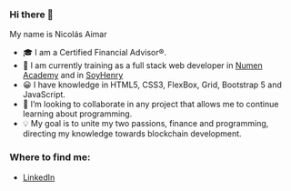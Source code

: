 ### Hi there 👋

My name is Nicolás Aimar

<!--
**mnaimar-dev/mnaimar-dev** is a ✨ _special_ ✨ repository because its `README.md` (this file) appears on your GitHub profile. -->


- 🎓 I am a Certified Financial Advisor®.
- 🌱 I am currently training as a full stack web developer in [Numen Academy](https://ar.academianumen.com/programacion-web-full-stack/) and in [SoyHenry](https://www.soyhenry.com/)
- 😀 I have knowledge in HTML5, CSS3, FlexBox, Grid, Bootstrap 5 and JavaScript.
- 👯 I’m looking to collaborate in any project that allows me to continue learning about programming. 
- 💡 My goal is to unite my two passions, finance and programming, directing my knowledge towards blockchain development.

### Where to find me: 
- [LinkedIn](https://www.linkedin.com/in/nicol%C3%A1s-aimar-88b147183/)

      


<!--
- 🤔 I’m looking for help with ...
- 💬 Ask me about ...

- 😄 Pronouns: ...
- ⚡ Fun fact: ...
-->
